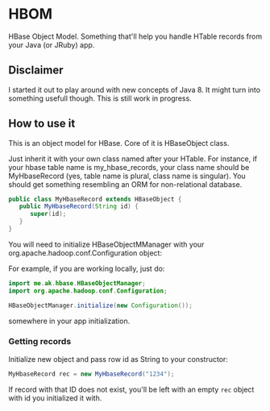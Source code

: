 # HBOM

HBase Object Model. Something that'll help you handle HTable records from your Java (or JRuby) app.

## Disclaimer

I started it out to play around with new concepts of Java 8. It might turn into something usefull though. This is still work in progress. 


## How to use it

This is an object model for HBase. Core of it is HBaseObject class. 

Just inherit it with your own class named after your HTable. For instance, if your hbase table name is my_hbase_records, your class name should be MyHbaseRecord (yes, table name is plural, class name is singular). You should get something resembling an ORM for non-relational database.

```java
public class MyHbaseRecord extends HBaseObject {
   public MyHbaseRecord(String id) {
      super(id);
   }
}
```

You will need to initialize HBaseObjectMManager with your org.apache.hadoop.conf.Configuration object:

For example, if you are working locally, just do: 
```java
import me.ak.hbase.HBaseObjectManager;
import org.apache.hadoop.conf.Configuration;

HBaseObjectManager.initialize(new Configuration());
```
somewhere in your app initialization.

### Getting records

Initialize new object and pass row id as String to your constructor:

```java
MyHbaseRecord rec = new MyHbaseRecord("1234");
```

If record with that ID does not exist, you'll be left with an empty `rec` object with id you initialized it with.
